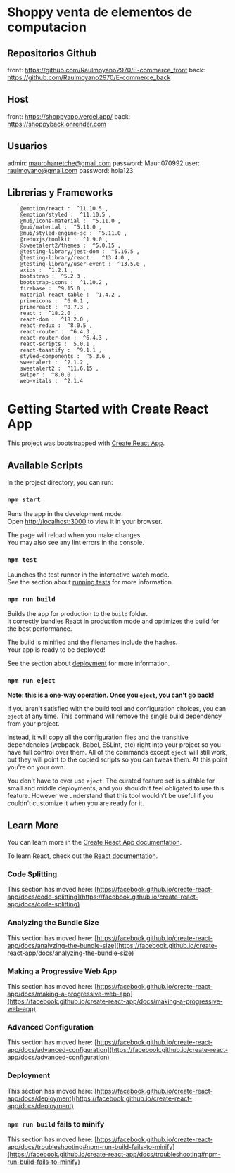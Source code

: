 

# Shoppy venta de elementos de computacion

## Repositorios Github
front: https://github.com/Raulmoyano2970/E-commerce_front
back: https://github.com/Raulmoyano2970/E-commerce_back

## Host
front: https://shoppyapp.vercel.app/ 
back: https://shoppyback.onrender.com

## Usuarios
admin: mauroharretche@gmail.com  password: Mauh070992
user: raulmoyano@gmail.com       password: hola123


## Librerias y Frameworks
        @emotion/react :  ^11.10.5 ,
        @emotion/styled :  ^11.10.5 ,
        @mui/icons-material :  ^5.11.0 ,
        @mui/material :  ^5.11.0 ,
        @mui/styled-engine-sc :  ^5.11.0 ,
        @reduxjs/toolkit :  ^1.9.0 ,
        @sweetalert2/themes :  ^5.0.15 ,
        @testing-library/jest-dom :  ^5.16.5 ,
        @testing-library/react :  ^13.4.0 ,
        @testing-library/user-event :  ^13.5.0 ,
        axios :  ^1.2.1 ,
        bootstrap :  ^5.2.3 ,
        bootstrap-icons :  ^1.10.2 ,
        firebase :  ^9.15.0 ,
        material-react-table :  ^1.4.2 ,
        primeicons :  ^6.0.1 ,
        primereact :  ^8.7.3 ,
        react :  ^18.2.0 ,
        react-dom :  ^18.2.0 ,
        react-redux :  ^8.0.5 ,
        react-router :  ^6.4.3 ,
        react-router-dom :  ^6.4.3 ,
        react-scripts :  5.0.1 ,
        react-toastify :  ^9.1.1 ,
        styled-components :  ^5.3.6 ,
        sweetalert :  ^2.1.2 ,
        sweetalert2 :  ^11.6.15 ,
        swiper :  ^8.0.0 ,
        web-vitals :  ^2.1.4 



# Getting Started with Create React App

This project was bootstrapped with [Create React App](https://github.com/facebook/create-react-app).

## Available Scripts

In the project directory, you can run:

### `npm start`

Runs the app in the development mode.\
Open [http://localhost:3000](http://localhost:3000) to view it in your browser.

The page will reload when you make changes.\
You may also see any lint errors in the console.

### `npm test`

Launches the test runner in the interactive watch mode.\
See the section about [running tests](https://facebook.github.io/create-react-app/docs/running-tests) for more information.

### `npm run build`

Builds the app for production to the `build` folder.\
It correctly bundles React in production mode and optimizes the build for the best performance.

The build is minified and the filenames include the hashes.\
Your app is ready to be deployed!

See the section about [deployment](https://facebook.github.io/create-react-app/docs/deployment) for more information.

### `npm run eject`

**Note: this is a one-way operation. Once you `eject`, you can't go back!**

If you aren't satisfied with the build tool and configuration choices, you can `eject` at any time. This command will remove the single build dependency from your project.

Instead, it will copy all the configuration files and the transitive dependencies (webpack, Babel, ESLint, etc) right into your project so you have full control over them. All of the commands except `eject` will still work, but they will point to the copied scripts so you can tweak them. At this point you're on your own.

You don't have to ever use `eject`. The curated feature set is suitable for small and middle deployments, and you shouldn't feel obligated to use this feature. However we understand that this tool wouldn't be useful if you couldn't customize it when you are ready for it.

## Learn More

You can learn more in the [Create React App documentation](https://facebook.github.io/create-react-app/docs/getting-started).

To learn React, check out the [React documentation](https://reactjs.org/).

### Code Splitting

This section has moved here: [https://facebook.github.io/create-react-app/docs/code-splitting](https://facebook.github.io/create-react-app/docs/code-splitting)

### Analyzing the Bundle Size

This section has moved here: [https://facebook.github.io/create-react-app/docs/analyzing-the-bundle-size](https://facebook.github.io/create-react-app/docs/analyzing-the-bundle-size)

### Making a Progressive Web App

This section has moved here: [https://facebook.github.io/create-react-app/docs/making-a-progressive-web-app](https://facebook.github.io/create-react-app/docs/making-a-progressive-web-app)

### Advanced Configuration

This section has moved here: [https://facebook.github.io/create-react-app/docs/advanced-configuration](https://facebook.github.io/create-react-app/docs/advanced-configuration)

### Deployment

This section has moved here: [https://facebook.github.io/create-react-app/docs/deployment](https://facebook.github.io/create-react-app/docs/deployment)

### `npm run build` fails to minify

This section has moved here: [https://facebook.github.io/create-react-app/docs/troubleshooting#npm-run-build-fails-to-minify](https://facebook.github.io/create-react-app/docs/troubleshooting#npm-run-build-fails-to-minify)
